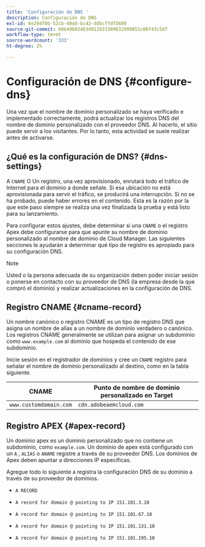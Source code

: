 ```yaml
---
title: 'Configuración de DNS '
description: Configuración de DNS
exl-id: 6e294f0b-52cb-40dd-bc42-ddbcffdf5600
source-git-commit: 60b496024b3d012033309632999851c08f43c5d7
workflow-type: tm+mt
source-wordcount: '333'
ht-degree: 2%

---
```


# Configuración de DNS {#configure-dns}

Una vez que el nombre de dominio personalizado se haya verificado e implementado correctamente, podrá actualizar los registros DNS del nombre de dominio personalizado con el proveedor DNS. Al hacerlo, el sitio puede servir a los visitantes. Por lo tanto, esta actividad se suele realizar antes de activarse.

## ¿Qué es la configuración de DNS? {#dns-settings}

A `CNAME` O Un registro, una vez aprovisionado, enrutará todo el tráfico de Internet para el dominio a donde señale. Si esa ubicación no está aprovisionada para servir el tráfico, se producirá una interrupción. Si no se ha probado, puede haber errores en el contenido. Esta es la razón por la que este paso siempre se realiza una vez finalizada la prueba y está listo para su lanzamiento.

Para configurar estos ajustes, debe determinar si una `CNAME` o el registro Apex debe configurarse para que apunte su nombre de dominio personalizado al nombre de dominio de Cloud Manager. Las siguientes secciones le ayudarán a determinar qué tipo de registro es apropiado para su configuración DNS.

>[!NOTE]
>
>Usted o la persona adecuada de su organización deben poder iniciar sesión o ponerse en contacto con su proveedor de DNS (la empresa desde la que compró el dominio) y realizar actualizaciones en la configuración de DNS.

## Registro CNAME {#cname-record}

Un nombre canónico o registro CNAME es un tipo de registro DNS que asigna un nombre de alias a un nombre de dominio verdadero o canónico. Los registros CNAME generalmente se utilizan para asignar un subdominio como `www.example.com` al dominio que hospeda el contenido de ese subdominio.

Inicie sesión en el registrador de dominios y cree un `CNAME` registro para señalar el nombre de dominio personalizado al destino, como en la tabla siguiente.

| CNAME | Punto de nombre de dominio personalizado en Target |
|--- |--- |
| `www.customdomain.com` | `cdn.adobeaemcloud.com` |

## Registro APEX {#apex-record}

Un dominio apex es un dominio personalizado que no contiene un subdominio, como `example.com`. Un dominio de apex está configurado con un `A` , `ALIAS` o `ANAME` registre a través de su proveedor DNS. Los dominios de Apex deben apuntar a direcciones IP específicas.

Agregue todo lo siguiente `A` registra la configuración DNS de su dominio a través de su proveedor de dominios.

* `A RECORD`

* `A record for domain @ pointing to IP 151.101.3.10`

* `A record for domain @ pointing to IP 151.101.67.10`

* `A record for domain @ pointing to IP 151.101.131.10`

* `A record for domain @ pointing to IP 151.101.195.10`
